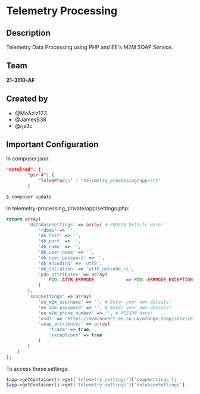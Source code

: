 # Telemetry Processing
## Description
Telemetry Data Processing using PHP and EE's M2M SOAP Service. 
## Team
**21-3110-AF**
## Created by
* @MoAziz123
* @JamesB38
* @rjs3c
## Important Configuration
In composer.json:
```json
"autoload": {
        "psr-4": {
            "TelemProc\\" : "telemetry_processing/app/src"
        }
```
```bash
$ composer update
```
In telemetry-processing_private/app/settings.php:
```php
return array(
        'databaseSettings' => array( # PDO/DB Details Here!
            'rdbms' => '', 
            'db_host' => '',
            'db_port' => '',
            'db_name' => '',
            'db_user_name' => '',
            'db_user_password' => '',
            'db_encoding' => 'utf8',
            'db_collation' => 'utf8_unicode_ci',
            'pdo_attributes' => array(
                PDO::ATTR_ERRMODE            => PDO::ERRMODE_EXCEPTION,
            )
        ),
        'soapSettings' => array(
            'ee_m2m_username' => '', # Enter your own details!
            'ee_m2m_password' => '', # Enter your own details!
            'ee_m2m_phone_number' => '', # MSISDN here!
            'wsdl' => 'https://m2mconnect.ee.co.uk/orange-soap/services/MessageServiceByCountry?wsdl',
            'soap_attributes' => array(
                'trace' => true,
                'exceptions' => true
            )
        )
    )
);
```
To access these settings:
```php
$app->getContainer()->get('telemetry_settings')['soapSettings'];
$app->getContainer()->get('telemetry_settings')['databaseSettings'];
```
